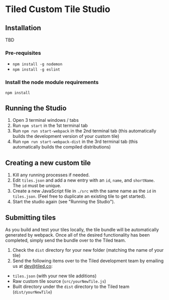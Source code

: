# Tiled Custom Tile Studio

## Installation
TBD

### Pre-requisites

- `npm install -g nodemon`
- `npm install -g eslint`

### Install the node module requirements

`npm install`


## Running the Studio
1. Open 3 terminal windows / tabs
2. Run `npm start` in the 1st terminal tab
3. Run `npm run start-webpack` in the 2nd terminal tab (this automatically builds the development version of your custom tile)
1. Run `npm run start-webpack-dist` in the 3rd terminal tab (this automatically builds the compiled distributions)

## Creating a new custom tile
1. Kill any running processes if needed.
2. Edit `tiles.json` and add a new entry with an `id`, `name`, and `shortName`. The `id` must be unique.
3. Create a new JavaScript file in `./src` with the same name as the `id` in `tiles.json`. (Feel free to duplicate an existing tile to get started).
4. Start the studio again (see "Running the Studio").

## Submitting tiles
As you build and test your tiles locally, the tile bundle will be automatically generated by webpack. Once all of the desired functionality has been completed, simply send the bundle over to the Tiled team.

1. Check the `dist` directory for your new folder (matching the name of your tile)
2. Send the following items over to the Tiled development team by emailing us at dev@tiled.co:
- `tiles.json` (with your new tile additions)
- Raw custom tile source (`src/yourNewTile.js`)
- Built directory under the `dist` directory to the Tiled team (`dist/yourNewTile`)
